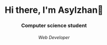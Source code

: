 <div class="info">
<h1 align="center">Hi there, I'm Asylzhan👋</h1>
<h3 align="center">Computer science student</h3>
<h6 align="center">Web Developer</h6>
</div>

<!--
**ozymandiac/ozymandiac** is a ✨ _special_ ✨ repository because its `README.md` (this file) appears on your GitHub profile.

Here are some ideas to get you started:

- 🔭 I’m currently working on ...
- 🌱 I’m currently learning ...
- 👯 I’m looking to collaborate on ...
- 🤔 I’m looking for help with ...
- 💬 Ask me about ...
- 📫 How to reach me: ...
- 😄 Pronouns: ...
- ⚡ Fun fact: ...
-->
